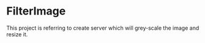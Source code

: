 # FilterImage

This project is referring to create server which will grey-scale the image and resize it. 
